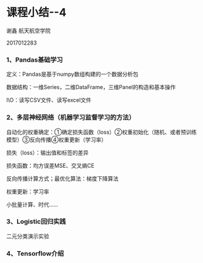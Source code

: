 # 课程小结--4

谢鑫    航天航空学院

2017012283

### 1、Pandas基础学习

定义：Pandas是基于numpy数组构建的一个数据分析包

数据结构：一维Series，二维DataFrame，三维Panel的构造和基本操作

I\O：读写CSV文件、读写excel文件

### 2、多层神经网络（机器学习监督学习的方法）

自动化的权重确定：①确定损失函数（loss）②权重初始化（随机、或者预训练模型）③反向传播④权重更新（学习率）

损失（loss）：输出值和标签的差异

损失函数：均方误差MSE、交叉熵CE

反向传播计算方式；最优化算法：梯度下降算法

权重更新：学习率

小批量计算、时代……

### 3、Logistic回归实践

二元分类演示实验

### 4、Tensorflow介绍







